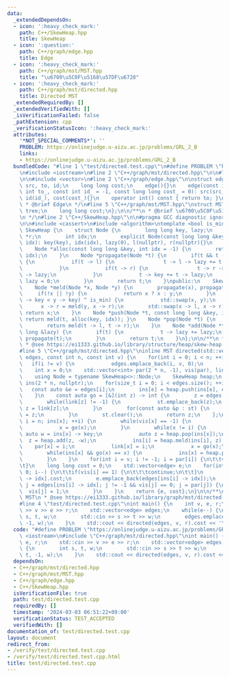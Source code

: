 ```yaml
---
data:
  _extendedDependsOn:
  - icon: ':heavy_check_mark:'
    path: C++/SkewHeap.hpp
    title: SkewHeap
  - icon: ':question:'
    path: C++/graph/edge.hpp
    title: Edge
  - icon: ':heavy_check_mark:'
    path: C++/graph/mst/MST.hpp
    title: "\u6700\u5C0F\u5168\u57DF\u6728"
  - icon: ':heavy_check_mark:'
    path: C++/graph/mst/directed.hpp
    title: Directed MST
  _extendedRequiredBy: []
  _extendedVerifiedWith: []
  _isVerificationFailed: false
  _pathExtension: cpp
  _verificationStatusIcon: ':heavy_check_mark:'
  attributes:
    '*NOT_SPECIAL_COMMENTS*': ''
    PROBLEM: https://onlinejudge.u-aizu.ac.jp/problems/GRL_2_B
    links:
    - https://onlinejudge.u-aizu.ac.jp/problems/GRL_2_B
  bundledCode: "#line 1 \"test/directed.test.cpp\"\n#define PROBLEM \"https://onlinejudge.u-aizu.ac.jp/problems/GRL_2_B\"\
    \n#include <iostream>\n#line 2 \"C++/graph/mst/directed.hpp\"\n\n#line 2 \"C++/graph/mst/MST.hpp\"\
    \n\n#include <vector>\n#line 2 \"C++/graph/edge.hpp\"\n\nstruct edge {\n    int\
    \ src, to, id;\n    long long cost;\n    edge(){}\n    edge(const int src_, const\
    \ int to_, const int id_ = -1, const long long cost_ = 0): src(src_), to(to_),\
    \ id(id_), cost(cost_){}\n    operator int() const { return to; }\n};\n\n/**\n\
    \ * @brief Edge\n */\n#line 5 \"C++/graph/mst/MST.hpp\"\nstruct MST {\n    std::vector<edge>\
    \ tree;\n    long long cost;\n};\n\n/**\n * @brief \u6700\u5C0F\u5168\u57DF\u6728\
    \n */\n#line 2 \"C++/SkewHeap.hpp\"\n\n#pragma GCC diagnostic ignored \"-Wreorder\"\
    \n\n#include <cassert>\n#include <algorithm>\ntemplate <bool is_min = true> struct\
    \ SkewHeap {\n    struct Node {\n        long long key, lazy;\n        Node *l,\
    \ *r;\n        int idx;\n        explicit Node(const long long &key, const int\
    \ idx): key(key), idx(idx), lazy(0), l(nullptr), r(nullptr){}\n    };\nprivate:\n\
    \    Node *alloc(const long long &key, int idx = -1) {\n        return new Node(key,\
    \ idx);\n    }\n    Node *propagate(Node *t) {\n        if(t && t -> lazy != 0)\
    \ {\n            if(t -> l) {\n                t -> l -> lazy += t -> lazy;\n\
    \            }\n            if(t -> r) {\n                t -> r -> lazy += t\
    \ -> lazy;\n            }\n            t -> key += t -> lazy;\n            t ->\
    \ lazy = 0;\n        }\n        return t;\n    }\npublic:\n    SkewHeap(){}\n\
    \    Node *meld(Node *x, Node *y) {\n        propagate(x), propagate(y);\n   \
    \     if(!x || !y) {\n            return x ? x : y;\n        }\n        if((x\
    \ -> key < y -> key) ^ is_min) {\n            std::swap(x, y);\n        }\n  \
    \      x -> r = meld(y, x -> r);\n        std::swap(x -> l, x -> r);\n       \
    \ return x;\n    }\n    Node *push(Node *t, const long long &key, int idx = -1){\
    \ return meld(t, alloc(key, idx)); }\n    Node *pop(Node *t) {\n        assert(t);\n\
    \        return meld(t -> l, t -> r);\n    }\n    Node *add(Node *t, const long\
    \ long &lazy) {\n        if(t) {\n            t -> lazy += lazy;\n           \
    \ propagate(t);\n        }\n        return t;\n    }\n};\n\n/**\n * @brief SkewHeap\n\
    \ * @see https://ei1333.github.io/library/structure/heap/skew-heap.hpp\n */\n\
    #line 5 \"C++/graph/mst/directed.hpp\"\ninline MST directed(std::vector<edge>\
    \ edges, const int n, const int v) {\n    for(int i = 0; i < n; ++i) {\n     \
    \   if(i != v) {\n            edges.emplace_back(i, v, 0);\n        }\n    }\n\
    \    int x = 0;\n    std::vector<int> par(2 * n, -1), vis(par), link(par), st;\n\
    \    using Node = typename SkewHeap<>::Node;\n    SkewHeap heap;\n    std::vector<Node*>\
    \ ins(2 * n, nullptr);\n    for(size_t i = 0; i < edges.size(); ++i) {\n     \
    \   const auto &e = edges[i];\n        ins[e] = heap.push(ins[e], e.cost, i);\n\
    \    }\n    const auto go = [&](int z) -> int {\n        z = edges[ins[z] -> idx].src;\n\
    \        while(link[z] != -1) {\n            st.emplace_back(z);\n           \
    \ z = link[z];\n        }\n        for(const auto &p : st) {\n            link[p]\
    \ = z;\n        }\n        st.clear();\n        return z;\n    };\n    for(int\
    \ i = n; ins[x]; ++i) {\n        while(vis[x] == -1) {\n            vis[x] = 0;\n\
    \            x = go(x);\n        }\n        while(x != i) {\n            const\
    \ auto w = ins[x] -> key;\n            auto z = heap.pop(ins[x]);\n          \
    \  z = heap.add(z, -w);\n            ins[i] = heap.meld(ins[i], z);\n        \
    \    par[x] = i;\n            link[x] = i;\n            x = go(x);\n        }\n\
    \        while(ins[x] && go(x) == x) {\n            ins[x] = heap.pop(ins[x]);\n\
    \        }\n    }\n    for(int i = v; i != -1; i = par[i]) {\n\t\tvis[i] = 1;\n\
    \t}\n    long long cost = 0;\n    std::vector<edge> e;\n    for(int i = x; i >=\
    \ 0; i--) {\n\t\tif(vis[i] == 1) {\n\t\t\tcontinue;\n\t\t}\n        cost += edges[ins[i]\
    \ -> idx].cost;\n        e.emplace_back(edges[ins[i] -> idx]);\n        for(int\
    \ j = edges[ins[i] -> idx]; j != -1 && vis[j] == 0; j = par[j]) {\n          \
    \  vis[j] = 1;\n        }\n    }\n    return {e, cost};\n}\n\n/**\n * @brief Directed\
    \ MST\n * @see https://ei1333.github.io/library/graph/mst/directed-mst.hpp\n */\n\
    #line 4 \"test/directed.test.cpp\"\nint main() {\n    int v, e, r;\n    std::cin\
    \ >> v >> e >> r;\n    std::vector<edge> edges;\n    while(e--) {\n        int\
    \ s, t, w;\n        std::cin >> s >> t >> w;\n        edges.emplace_back(s, t,\
    \ -1, w);\n    }\n    std::cout << directed(edges, v, r).cost << '\\n';\n}\n"
  code: "#define PROBLEM \"https://onlinejudge.u-aizu.ac.jp/problems/GRL_2_B\"\n#include\
    \ <iostream>\n#include \"C++/graph/mst/directed.hpp\"\nint main() {\n    int v,\
    \ e, r;\n    std::cin >> v >> e >> r;\n    std::vector<edge> edges;\n    while(e--)\
    \ {\n        int s, t, w;\n        std::cin >> s >> t >> w;\n        edges.emplace_back(s,\
    \ t, -1, w);\n    }\n    std::cout << directed(edges, v, r).cost << '\\n';\n}"
  dependsOn:
  - C++/graph/mst/directed.hpp
  - C++/graph/mst/MST.hpp
  - C++/graph/edge.hpp
  - C++/SkewHeap.hpp
  isVerificationFile: true
  path: test/directed.test.cpp
  requiredBy: []
  timestamp: '2024-03-03 06:51:22+09:00'
  verificationStatus: TEST_ACCEPTED
  verifiedWith: []
documentation_of: test/directed.test.cpp
layout: document
redirect_from:
- /verify/test/directed.test.cpp
- /verify/test/directed.test.cpp.html
title: test/directed.test.cpp
---
```

